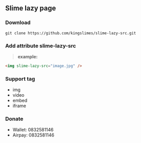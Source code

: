 ## Slime lazy page
### Download
```git
git clone https://github.com/kingslimes/slime-lazy-src.git
```
### Add attribute **slime-lazy-src**
>**example:**
```html
<img slime-lazy-src="image.jpg" />
```
### Support tag
- img
- video
- embed
- iframe
### Donate
- Wallet: 0832581146
- Airpay: 0832581146
